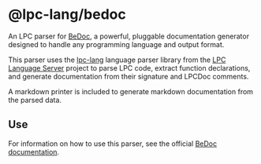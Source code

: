 # @lpc-lang/bedoc

An LPC parser for [BeDoc](https://github.com/gesslar/bedoc), a powerful, pluggable documentation generator designed to handle any programming language and output format.

This parser uses the [lpc-lang](https://www.npmjs.com/package/@lpc-lang/core) language parser library from the [LPC Language Server](https://github.com/jlchmura/lpc-language-server) project to parse LPC code, extract function declarations, and generate documentation from their signature and LPCDoc comments.

A markdown printer is included to generate markdown documentation from the parsed data.

## Use

For information on how to use this parser, see the official [BeDoc documentation](https://bedoc.gesslar.dev/).
